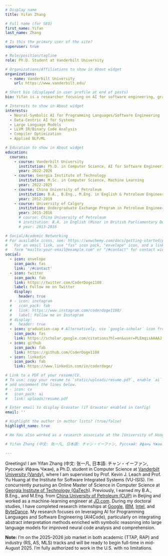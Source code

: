 ```yaml
---
# Display name
title: Yifan Zhang

# Full name (for SEO)
first_name: Yifan
last_name: Zhang

# Is this the primary user of the site?
superuser: true

# Role/position/tagline
role: Ph.D. Student at Vanderbilt University

# Organizations/Affiliations to show in About widget
organizations:
  - name: Vanderbilt University
    url: https://www.vanderbilt.edu/

# Short bio (displayed in user profile at end of posts)
bio: Yifan is a researcher focusing on AI for software engineering, graph neural networks, domain generalization and medical imaging. For the time being, he is pursuing his Ph.D. in Computer Science at Vanderbilt University, affiliated with Institute for Software Integrated Systems.

# Interests to show in About widget
interests:
  - Neural-Symbolic AI for Programming Languages/Software Engineering
  - Data-Centric AI for Systems
  - Large Language Models
  - LLVM IR/Binary Code Analysis
  - Compiler Optimization
  - Applied NLP/ML

# Education to show in About widget
education:
  courses:
    - course: Vanderbilt University
      institution: Ph.D. in Computer Science, AI for Software Engineering
      year: 2022-2026
    - course: Georgia Institute of Technology
      institution: M.Sc. in Computer Science, Machine Learning
      year: 2022-2025
    - course: China University of Petroleum
      institution: B.A., B.Eng., M.Eng. in English & Petroleum Engineering
      year: 2012-2019
    - course: University of Calgary
      institution: Undergraduate Exchange Program in Petroleum Engineering
      year: 2015-2016
      # course: China University of Petroleum
      # institution: B.A. in English (Minor in British Parliamentary Debate), 2013-2016
      # year: 2013-2016

# Social/Academic Networking
# For available icons, see: https://wowchemy.com/docs/getting-started/page-builder/#icons
#   For an email link, use "fas" icon pack, "envelope" icon, and a link in the
#   form "mailto:your-email@example.com" or "/#contact" for contact widget.
social:
  - icon: envelope
    icon_pack: fas
    link: '/#contact'
  - icon: twitter
    icon_pack: fab
    link: https://twitter.com/CoderDoge1108
    label: Follow me on Twitter
    display:
      header: true
  # - icon: instagram
  #   icon_pack: fab
  #   link: https://www.instagram.com/coderdoge1108/
  #   label: Follow me on Instagram
  # display:
  #   header: true
  - icon: graduation-cap # Alternatively, use `google-scholar` icon from `ai` icon pack
    icon_pack: fas
    link: https://scholar.google.com/citations?hl=en&user=PLEmqisAAAAJ
  - icon: github
    icon_pack: fab
    link: https://github.com/CoderDoge1108
  - icon: linkedin
    icon_pack: fab
    link: https://www.linkedin.com/in/coderdoge/

# Link to a PDF of your resume/CV.
# To use: copy your resume to `static/uploads/resume.pdf`, enable `ai` icons in `params.yaml`,
# and uncomment the lines below.
# - icon: cv
#   icon_pack: ai
#   link: uploads/resume.pdf

# Enter email to display Gravatar (if Gravatar enabled in Config)
email: ''

# Highlight the author in author lists? (true/false)
highlight_name: true

# He has also worked as a research associate at the [University of Hong Kong (HKU)](https://www.hku.hk/) and [Duke University (Duke)](https://duke.edu/). His research interests lie in AI for programming languages (AI4Code), code representation learning, cognitive process in software engineering, binary code analysis, and medical imaging.

# Yifan Zhang (中文: 张一凡, 日本語: チャン・イーファン, Русский: Ифань Чжан) is a Ph.D. student in Computer Science at [Vanderbilt University (Vandy)](https://www.vanderbilt.edu/), where he is supervised by Prof. Kevin J. Leach and Prof. Yu Huang at the Institute for Software Integrated Systems (VU-ISIS). He is concurrently pursuing an Online Master of Science in Computer Science at [Georgia Institute of Technology (GaTech)](https://www.gatech.edu/). Previously, he earned his B.A., B.Eng., and M.Eng. from [China University of Petroleum (CUP)](https://www.cup.edu.cn/english/) at Beijing and worked as a machine learning engineer at [JD.com](https://corporate.jd.com/home). During his doctoral studies, he is completing/has completed research internships at [Google](https://research.google/), [IBM](https://research.ibm.com/), [Intel](https://www.intel.com/content/www/us/en/homepage.html), and [ByteDance](https://www.bytedance.com/en/). His research focuses on leveraging AI for Programming Languages and Software Engineering (AI4Code). In particular, he explores how abstract interpretation methods enriched with symbolic reasoning can be integrated into LLMs to improve neural code analysis and comprehension.

---
```


Greetings! I am Yifan Zhang (中文: 张一凡, 日本語: チャン・イーファン, Русский: Ифань Чжан), a Ph.D. student in Computer Science at [Vanderbilt University (Vandy)](https://www.vanderbilt.edu/), where I am supervised by Prof. Kevin J. Leach and Prof. Yu Huang at the Institute for Software Integrated Systems (VU-ISIS). I’m concurrently pursuing an Online Master of Science in Computer Science at [Georgia Institute of Technology (GaTech)](https://www.gatech.edu/). Previously, I earned my B.A., B.Eng., and M.Eng. from [China University of Petroleum (CUP)](https://www.cup.edu.cn/english/) in Beijing and worked as a machine-learning engineer at [JD.com](https://corporate.jd.com/home). During my doctoral studies, I have completed research internships at [Google](https://research.google/), [IBM](https://research.ibm.com/), [Intel](https://www.intel.com/content/www/us/en/homepage.html), and [ByteDance](https://www.bytedance.com/en/). My research focuses on leveraging AI for Programming Languages and Software Engineering (AI4Code), particularly on integrating abstract interpretation methods enriched with symbolic reasoning into large language models for improved neural code analysis and comprehension.

**Note:** I’m on the 2025–2026 job market in both academic (TTAP, RAP) and industry (RS, AS, MLS) tracks and will be ready to begin full-time in mid-August 2025. I’m fully authorized to work in the U.S. with no limitations.

